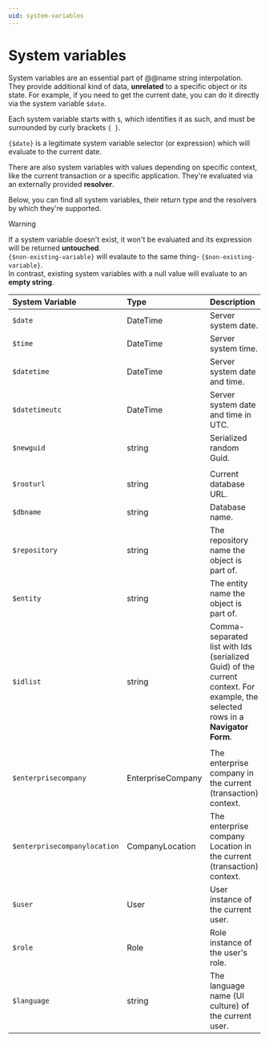 ```yaml
---
uid: system-variables
---
```


# System variables

System variables are an essential part of @@name string interpolation. They provide additional kind of data, **unrelated** to a specific object or its state. For example, if you need to get the current date, you can do it directly via the system variable `$date`.

Each system variable starts with `$`, which identifies it as such, and must be surrounded by curly brackets `{ }`. 

`{$date}` is a legitimate system variable selector (or expression) which will evaluate to the current date.

There are also system variables with values depending on specific context, like the current transaction or a specific application. They're evaluated via an externally provided **resolver**. 

Below, you can find all system variables, their return type and the resolvers by which they're supported.

> [!WARNING]
> 
> If a system variable doesn't exist, it won't be evaluated and its expression will be returned **untouched**. <br> `{$non-existing-variable}` will evalaute to the same thing- `{$non-existing-variable}`. <br> In contrast, existing system variables with a null value will evaluate to an **empty string**.


| System Variable              | Type                | Description                                                                                                              | Resolver    |
| :----------------------------| :-------------------| :------------------------------------------------------------------------------------------------------------------------| :-----------|
| `$date`                      | DateTime            | Server system date.                                                                                                      | Globally    |
| `$time`                      | DateTime            | Server system time.                                                                                                      | Globally    |
| `$datetime`                  | DateTime            | Server system date and time.                                                                                             | Globally    |
| `$datetimeutc`               | DateTime            | Server system date and time in UTC.                                                                                      | Globally    |
| `$newguid`                   | string              | Serialized random Guid.                                                                                                  | Globally    |
|                              |                     |                                                                                                                          |             |
| `$rooturl`                   | string              | Current database URL.                                                                                                    | @@winclient |
| `$dbname`                    | string              | Database name.                                                                                                           | @@winclient |
| `$repository`                | string              | The repository name the object is part of.                                                                               | @@winclient |
| `$entity`                    | string              | The entity name the object is part of.                                                                                   | @@winclient |
| `$idlist`                    | string              | Comma-separated list with Ids (serialized Guid) of the current context. For example, the selected rows in a **Navigator Form**. | @@winclient |
|                              |                     |                                                                                                                          |             |
| `$enterprisecompany`         | EnterpriseCompany   | The enterprise company in the current (transaction) context.                                                             | @@winclient |
| `$enterprisecompanylocation` | CompanyLocation     | The enterprise company Location in the current (transaction) context.                                                    | @@winclient |
| `$user`                      | User                | User instance of the current user.                                                                                       | @@winclient |
| `$role`                      | Role                | Role instance of the user's role.                                                                                        | @@winclient |
| `$language`                  | string              | The language name (UI culture) of the current user.                                                                      | @@winclient |